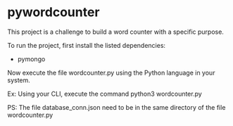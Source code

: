 # pywordcounter
This project is a challenge to build a word counter with a specific purpose.

To run the project, first install the listed dependencies:

- pymongo

Now execute the file wordcounter.py using the Python language in your system.

Ex: Using your CLI, execute the command python3 wordcounter.py

PS: The file database_conn.json need to be in the same directory of the file
wordcounter.py
